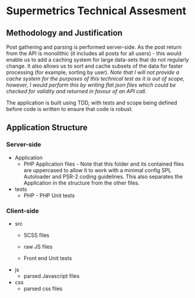 # Supermetrics Technical Assesment
## Methodology and Justification

Post gathering and parsing is performed server-side. As the post return from the API is monolithic (it includes all posts for all users) - this would enable us to add a caching system for large data-sets that do not regularly change. It also allows us to sort and cache subsets of the data for faster processing (for example, sorting by user). _Note that I will not provide a cache system for the purposes of this technical test as it is out of scope, however, I would perform this by writing flat json files which could be checked for validity and returned in favour of an API call._

The application is built using TDD, with tests and scope being defined before code is written to ensure that code is robust.

## Application Structure
### Server-side
* Application
  * PHP Application files - Note that this folder and its contained files are uppercased to allow it to work with a minimal config SPL Autoloader and PSR-2 coding guidelines. This also separates the Application in the structure from the other files.
* tests
  * PHP - PHP Unit tests
### Client-side
* src 
  * SCSS files
  * raw JS files

  * Front end Unit tests
* js
  * parsed Javascript files
* css 
  * parsed css files
